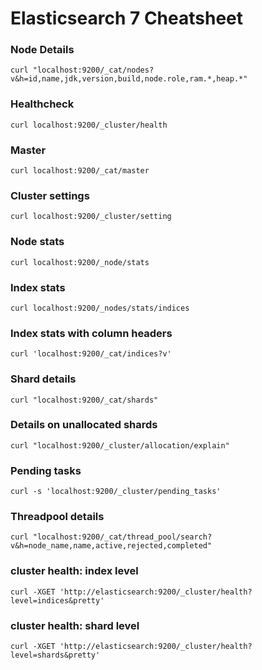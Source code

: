 # Elasticsearch 7 Cheatsheet
### Node Details
```
curl "localhost:9200/_cat/nodes?v&h=id,name,jdk,version,build,node.role,ram.*,heap.*"
```
### Healthcheck
```
curl localhost:9200/_cluster/health
```
### Master
```
curl localhost:9200/_cat/master
```
### Cluster settings
```
curl localhost:9200/_cluster/setting
```
### Node stats
```
curl localhost:9200/_node/stats
```
### Index stats
```
curl localhost:9200/_nodes/stats/indices
```
### Index stats with column headers
```
curl 'localhost:9200/_cat/indices?v'
```
### Shard details
```
curl "localhost:9200/_cat/shards"
```
### Details on unallocated shards
```
curl "localhost:9200/_cluster/allocation/explain"
```
### Pending tasks
```
curl -s 'localhost:9200/_cluster/pending_tasks'
```
### Threadpool details
```
curl "localhost:9200/_cat/thread_pool/search?v&h=node_name,name,active,rejected,completed"
```
### cluster health: index level
```
curl -XGET 'http://elasticsearch:9200/_cluster/health?level=indices&pretty'
```
### cluster health: shard level
```
curl -XGET 'http://elasticsearch:9200/_cluster/health?level=shards&pretty'
```
